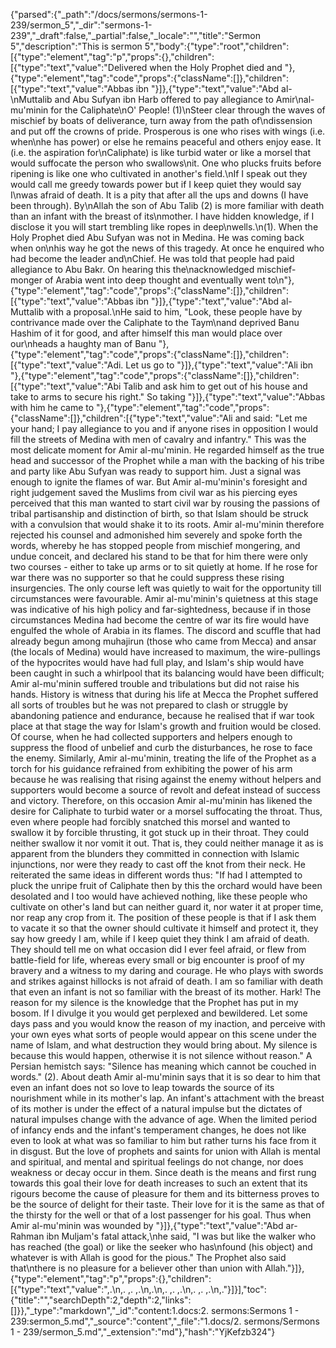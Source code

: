 {"parsed":{"_path":"/docs/sermons/sermons-1-239/sermon_5","_dir":"sermons-1-239","_draft":false,"_partial":false,"_locale":"","title":"Sermon 5","description":"This is sermon 5","body":{"type":"root","children":[{"type":"element","tag":"p","props":{},"children":[{"type":"text","value":"Delivered when the Holy Prophet died and "},{"type":"element","tag":"code","props":{"className":[]},"children":[{"type":"text","value":"Abbas ibn "}]},{"type":"text","value":"Abd al-\nMuttalib and Abu Sufyan ibn Harb offered to pay allegiance to Amir\nal-mu'minin for the Caliphate\nO' People! (1)\nSteer clear through the waves of mischief by boats of deliverance, turn away from the path of\ndissension and put off the crowns of pride. Prosperous is one who rises with wings (i.e. when\nhe has power) or else he remains peaceful and others enjoy ease. It (i.e. the aspiration for\nCaliphate) is like turbid water or like a morsel that would suffocate the person who swallows\nit. One who plucks fruits before ripening is like one who cultivated in another's field.\nIf I speak out they would call me greedy towards power but if I keep quiet they would say I\nwas afraid of death. It is a pity that after all the ups and downs (I have been through). By\nAllah the son of Abu Talib (2) is more familiar with death than an infant with the breast of its\nmother. I have hidden knowledge, if I disclose it you will start trembling like ropes in deep\nwells.\n(1). When the Holy Prophet died Abu Sufyan was not in Medina. He was coming back when on\nhis way he got the news of this tragedy. At once he enquired who had become the leader and\nChief. He was told that people had paid allegiance to Abu Bakr. On hearing this the\nacknowledged mischief-monger of Arabia went into deep thought and eventually went to\n"},{"type":"element","tag":"code","props":{"className":[]},"children":[{"type":"text","value":"Abbas ibn "}]},{"type":"text","value":"Abd al-Muttalib with a proposal.\nHe said to him, \"Look, these people have by contrivance made over the Caliphate to the Taym\nand deprived Banu Hashim of it for good, and after himself this man would place over our\nheads a haughty man of Banu "},{"type":"element","tag":"code","props":{"className":[]},"children":[{"type":"text","value":"Adi. Let us go to "}]},{"type":"text","value":"Ali ibn "},{"type":"element","tag":"code","props":{"className":[]},"children":[{"type":"text","value":"Abi Talib and ask him to get out of his house and take to arms to secure his right.\" So taking "}]},{"type":"text","value":"Abbas with him he came to "},{"type":"element","tag":"code","props":{"className":[]},"children":[{"type":"text","value":"Ali and said: \"Let me your hand; I pay allegiance to you and if anyone rises in opposition I would fill the streets of Medina with men of cavalry and infantry.\" This was the most delicate moment for Amir al-mu'minin. He regarded himself as the true head and successor of the Prophet while a man with the backing of his tribe and party like Abu Sufyan was ready to support him. Just a signal was enough to ignite the flames of war. But Amir al-mu'minin's foresight and right judgement saved the Muslims from civil war as his piercing eyes perceived that this man wanted to start civil war by rousing the passions of tribal partisanship and distinction of birth, so that Islam should be struck with a convulsion that would shake it to its roots. Amir al-mu'minin therefore rejected his counsel and admonished him severely and spoke forth the words, whereby he has stopped people from mischief mongering, and undue conceit, and declared his stand to be that for him there were only two courses - either to take up arms or to sit quietly at home. If he rose for war there was no supporter so that he could suppress these rising insurgencies. The only course left was quietly to wait for the opportunity till circumstances were favourable. Amir al-mu'minin's quietness at this stage was indicative of his high policy and far-sightedness, because if in those circumstances Medina had become the centre of war its fire would have engulfed the whole of Arabia in its flames. The discord and scuffle that had already begun among muhajirun (those who came from Mecca) and ansar (the locals of Medina) would have increased to maximum, the wire-pullings of the hypocrites would have had full play, and Islam's ship would have been caught in such a whirlpool that its balancing would have been difficult; Amir al-mu'minin suffered trouble and tribulations but did not raise his hands. History is witness that during his life at Mecca the Prophet suffered all sorts of troubles but he was not prepared to clash or struggle by abandoning patience and endurance, because he realised that if war took place at that stage the way for Islam's growth and fruition would be closed. Of course, when he had collected supporters and helpers enough to suppress the flood of unbelief and curb the disturbances, he rose to face the enemy. Similarly, Amir al-mu'minin, treating the life of the Prophet as a torch for his guidance refrained from exhibiting the power of his arm because he was realising that rising against the enemy without helpers and supporters would become a source of revolt and defeat instead of success and victory. Therefore, on this occasion Amir al-mu'minin has likened the desire for Caliphate to turbid water or a morsel suffocating the throat. Thus, even where people had forcibly snatched this morsel and wanted to swallow it by forcible thrusting, it got stuck up in their throat. They could neither swallow it nor vomit it out. That is, they could neither manage it as is apparent from the blunders they committed in connection with Islamic injunctions, nor were they ready to cast off the knot from their neck. He reiterated the same ideas in different words thus: \"If had I attempted to pluck the unripe fruit of Caliphate then by this the orchard would have been desolated and I too would have achieved nothing, like these people who cultivate on other's land but can neither guard it, nor water it at proper time, nor reap any crop from it. The position of these people is that if I ask them to vacate it so that the owner should cultivate it himself and protect it, they say how greedy I am, while if I keep quiet they think I am afraid of death. They should tell me on what occasion did I ever feel afraid, or flew from battle-field for life, whereas every small or big encounter is proof of my bravery and a witness to my daring and courage. He who plays with swords and strikes against hillocks is not afraid of death. I am so familiar with death that even an infant is not so familiar with the breast of its mother. Hark! The reason for my silence is the knowledge that the Prophet has put in my bosom. If I divulge it you would get perplexed and bewildered. Let some days pass and you would know the reason of my inaction, and perceive with your own eyes what sorts of people would appear on this scene under the name of Islam, and what destruction they would bring about. My silence is because this would happen, otherwise it is not silence without reason.\" A Persian hemistch says: \"Silence has meaning which cannot be couched in words.\" (2). About death Amir al-mu'minin says that it is so dear to him that even an infant does not so love to leap towards the source of its nourishment while in its mother's lap. An infant's attachment with the breast of its mother is under the effect of a natural impulse but the dictates of natural impulses change with the advance of age. When the limited period of infancy ends and the infant's temperament changes, he does not like even to look at what was so familiar to him but rather turns his face from it in disgust. But the love of prophets and saints for union with Allah is mental and spiritual, and mental and spiritual feelings do not change, nor does weakness or decay occur in them. Since death is the means and first rung towards this goal their love for death increases to such an extent that its rigours become the cause of pleasure for them and its bitterness proves to be the source of delight for their taste. Their love for it is the same as that of the thirsty for the well or that of a lost passenger for his goal. Thus when Amir al-mu'minin was wounded by "}]},{"type":"text","value":"Abd ar-Rahman ibn Muljam's fatal attack,\nhe said, \"I was but like the walker who has reached (the goal) or like the seeker who has\nfound (his object) and whatever is with Allah is good for the pious.\" The Prophet also said that\nthere is no pleasure for a believer other than union with Allah."}]},{"type":"element","tag":"p","props":{},"children":[{"type":"text","value":",.\n,. ,. ,.\n,.\n,. ,. ,.\n,. ,. ,.\n,."}]}],"toc":{"title":"","searchDepth":2,"depth":2,"links":[]}},"_type":"markdown","_id":"content:1.docs:2. sermons:Sermons 1 - 239:sermon_5.md","_source":"content","_file":"1.docs/2. sermons/Sermons 1 - 239/sermon_5.md","_extension":"md"},"hash":"YjKefzb324"}